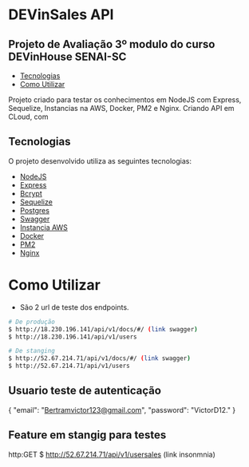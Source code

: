 # DEVinSales API
## Projeto de Avaliação 3º modulo  do curso DEVinHouse SENAI-SC



- [Tecnologias](#tech)
- [Como Utilizar](#settings)

<a id="tech"></a>

Projeto criado para testar os conhecimentos em NodeJS com Express, Sequelize, Instancias na AWS, Docker, PM2 e Nginx. Criando API em CLoud, com 
## Tecnologias

O projeto desenvolvido utiliza as seguintes tecnologias:
- [NodeJS](https://nodejs.org/en/) 
- [Express](https://expressjs.com/)
- [Bcrypt](https://github.com/kelektiv/node.bcrypt.js/)
- [Sequelize](https://sequelize.org/)
- [Postgres](https://www.postgresql.org/)
- [Swagger](https://swagger.io/)
- [Instancia AWS](https://aws.amazon.com/pt/ec2/)
- [Docker](https://docs.docker.com/desktop/windows/troubleshoot/#virtualization)
- [PM2](https://pm2.keymetrics.io/)
- [Nginx](https://pm2.keymetrics.io/)

<a id="settings"></a>

# Como Utilizar

  -  São 2 url de teste dos endpoints.


```bash
# De produção 
$ http://18.230.196.141/api/v1/docs/#/ (link swagger)
$ http://18.230.196.141/api/v1/users 
```

```bash
# De stanging 
$ http://52.67.214.71/api/v1/docs/#/ (link swagger)
$ http://52.67.214.71/api/v1/users  
```
## Usuario teste de autenticação

{
  "email": "Bertramvictor123@gmail.com",
  "password": "VictorD12."
}
## Feature em stangig para testes

http:GET
$ http://52.67.214.71/api/v1/usersales (link insonmnia)
